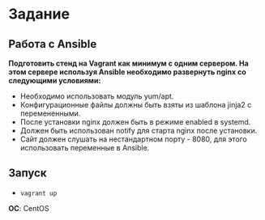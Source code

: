 # Задание

## Работа с Ansible

**Подготовить стенд на Vagrant как минимум с одним сервером. На этом сервере используя Ansible необходимо развернуть nginx со следующими условиями:**
* Необходимо использовать модуль yum/apt.
* Конфигурационные файлы должны быть взяты из шаблона jinja2 с перемененными.
* После установки nginx должен быть в режиме enabled в systemd.
* Должен быть использован notify для старта nginx после установки.
* Сайт должен слушать на нестандартном порту - 8080, для этого использовать переменные в Ansible.

## Запуск
* `vagrant up`

**ОС**: CentOS
